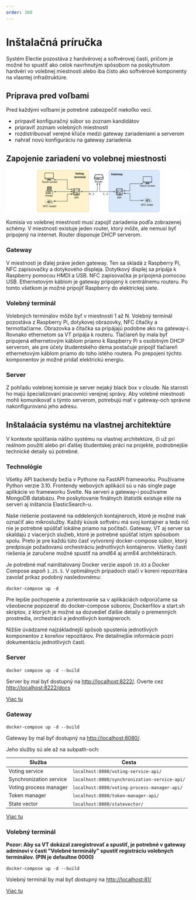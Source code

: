 ```yaml
---
order: 300
---
```


# Inštalačná príručka

Systém Electie pozostáva z hardvérovej a softvérovej časti, pričom je možné ho spustiť ako celok navrhnutým spôsobom na poskytnutom hardvéri vo volebnej miestnosti alebo iba čisto ako softvérové komponenty na vlasntej infraštruktúre.


## Príprava pred voľbami

Pred každými voľbami je potrebné zabezpečiť niekoľko vecí.
 - prirpaviť konfiguračný súbor so zoznam kandidátov
 - pripraviť zoznam volebných miestností
 - rozdistribuovať verejné kľúče medzi gateway zariadeniami a serverom
 - nahrať novú konfiguráciu na gateway zariadenia

## Zapojenie zariadení vo volebnej miestnosti

![](/assets/images/voting-place-architecture.png)

Komisia vo volebnej miestnosti musí zapojiť zariadenia podľa zobrazenej schémy. V miestnosti existuje jeden router, ktorý môže, ale nemusí byť pripojený na internet. Router disponuje DHCP serverom.

### Gateway

V miestnosti je ďalej práve jeden gateway. Ten sa skladá z Raspberry Pi, NFC zapisovačky a dotykového displeja. Dotytkový displej sa pripája k Raspberry pomocou HMDI a USB. NFC zapisovačka je pripojená pomocou USB. Ethernetovým káblom je gateway pripojený k centrálnemu routeru. Po tomto všetkom je možné pripojiť Raspberry do elektrickej siete.


### Volebný terminál

Volebných terminálov môže byť v miestnosti 1 až N. Volebný terminál pozostáva z Raspberry Pi, dotykovej obrazovky, NFC čítačky a termotlačiarne. Obrazovka a čítačka sa pripájajú podobne ako na gateway-i. Rovnako ethernetom sa VT pripája k routeru. Tlačiareň by mala byť pripojená ethernetovým káblom priamo k Raspberry Pi s osobitným DHCP serverom, ale pre účely študentského dema postačuje pripojiť tlačiareň ethernetovým káblom priamo do toho istého routera. Po prepojení týchto komponentov je možné pridať elektrickú energiu.


### Server

Z pohľadu volebnej komisie je server nejaký black box v cloude. Na starosti ho majú špecializovaní pracovníci verejnej správy. Aby volebné miestnosti mohli komunikovať s týmto serverom, potrebujú mať v gateway-och správne nakonfigurovanú jeho adresu.


## Inštalaácia systému na vlastnej architektúre

V kontexte spúšťania nášho systému na vlastnej architektúre, či už pri reálnom použití alebo pri ďalšej študentskej práci na projekte, podrobnejšie technické detaily sú potrebné.

### Technológie

Všetky API backendy bežia v Pythone na FastAPI frameworku. Používame Python verzie 3.10. Frontendy webových aplikácií sú u nás single page aplikácie vo frameworku Svelte. Na serveri a gateway-i používame MongoDB databázu. Pre poskytovanie finálnych štatistík existuje ešte na serveri aj inštancia ElasticSearch-u.

Naše riešenie postavené na oddelených kontajneroch, ktoré je možné inak označiť ako mikroslužby. Každý kúsok softvéru má svoj kontajner a teda nič nie je potrebné spúšťať lokálne priamo na počítači. Gateway, VT aj server sa skaldajú z viacerých služieb, ktoré je potrebné spúšťať istým spôsobom spolu. Preto je pre každú túto časť vytvorený docker-compose súbor, ktorý predpisuje požadovanú orchestráciu jednotlivých kontajnerov. Všetky časti riešenia je zaručene možné spustiť na amd64 aj arm64 architektúrach.

Je potrebné mať nainštalovaný Docker verzie aspoň `19.03` a Docker Compose aspoň `1.25.5`. V optimálnych prípadoch stačí v koreni repozritára zavolať príkaz podobný nasledovnému:

```
docker-compose up -d
```

Pre lepšie pochopenie a zorientovanie sa v aplikáciách odporúčame sa všeobecne popozerať do docker-compose súborov, Dockerfilov a start.sh skriptov, z ktorých je možné sa dozvedieť ďalšie detaily o premenných prostredia, orchestrácii a jednotlivých kontajneroch.

Nižšie úvádzamé najzákladnejší spôsob spustenia jednotlivých komponentov z koreňov repozitárov. Pre detailnejšie informácie pozri dokumentáciu jednotlivých častí.


### Server

```
docker compose up -d --build
```

Server by mal byť dostupný na [http://localhost:8222/](http://localhost:8222/). Overte cez [http://localhost:8222/docs](http://localhost:8222/docs)

[Viac tu](../server/installation)


### Gateway

```
docker-compose up -d --build
```

Gateway by mal byť dostupný na [http://localhost:8080/](http://localhost:8080/).

Jeho služby sú ale až na subpath-och:


| Služba | Cesta |
| --- | --- |
| Voting service | `localhost:8080/voting-service-api/` |
| Synchronization service | `localhost:8080/synchronization-service-api/` |
| Voting process manager | `localhost:8080/voting-process-manager-api/` |
| Token manager | `localhost:8080/token-manager-api/` |
| State vector | `localhost:8080/statevector/` |


[Viac tu](../gateway/installation)


### Volebný terminál

__Pozor: Aby sa VT dokázal zaregistrovať a spustiť, je potrebné v gateway adminovi v časti "Volebné terminály" spustiť registráciu volebných terminálov. (PIN je defaultne 0000)__

```
docker-compose up -d --build
```

Volebný terminál by mal byť dostupný na [http://localhost:81/](http://localhost:81/)

[Viac tu](../voting_terminal/installation)

